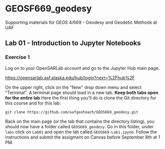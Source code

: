 # GEOSF669_geodesy

Supporting materials for GEOS 4/669 - Geodesy and Geodetic Methods at UAF

## Lab 01 - Introduction to Jupyter Notebooks
### Exercise 1

Log on to your OpenSARLab account and go to the Jupyter Hub main page. 

https://opensarlab.asf.alaska.edu/hub/login?next=%2Fhub%2F

On the upper right, click on the "New" drop down menu and select "Terminal". A terminal page should load in a new tab. **Keep both tabs open for the entire lab** Here the first thing you'll do is clone the Git directory for this course and for this lab:

```
git clone https://github.com/uafgeoteach/GEOS669_geodesy.git
```

Back on the main page (or the tab that contains the directory listing), you should now have a folder called `GEOS669_geodesy`. Go in this folder, under `labs` click on `Lab01` and open the lab called `GEOS669-Lab1.ipynb`. Follow the instructions and submit the assigment on Canvas before September 8th at 1 PM.  
